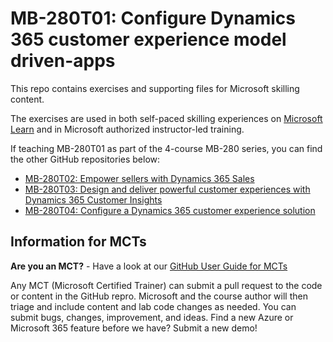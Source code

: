 # MB-280T01: Configure Dynamics 365 customer experience model driven-apps

This repo contains exercises and supporting files for Microsoft skilling content.

The exercises are used in both self-paced skilling experiences on [Microsoft Learn](https://learn.microsoft.com) and in Microsoft authorized instructor-led training.

If teaching MB-280T01 as part of the 4-course MB-280 series, you can find the other GitHub repositories below:
- [MB-280T02: Empower sellers with Dynamics 365 Sales](https://github.com/MicrosoftLearning/MB-280T02-Empower-sellers-with-Dynamics-365-Sales-and-Microsoft-365-Copilot-for-Sales)
- [MB-280T03: Design and deliver powerful customer experiences with Dynamics 365 Customer Insights](https://github.com/MicrosoftLearning/MB-280T03-Design-and-deliver-powerful-customer-experiences-with-Dynamics-365-Customer-Insights)
- [MB-280T04: Configure a Dynamics 365 customer experience solution](https://github.com/MicrosoftLearning/MB-280T04-Configure-a-Dynamics-365-customer-experience-solution)

## Information for MCTs

**Are you an MCT?** - Have a look at our [GitHub User Guide for MCTs](https://microsoftlearning.github.io/MCT-User-Guide/)

Any MCT (Microsoft Certified Trainer) can submit a pull request to the code or content in the GitHub repro. Microsoft and the course author will then triage and include content and lab code changes as needed. You can submit bugs, changes, improvement, and ideas. Find a new Azure or Microsoft 365 feature before we have? Submit a new demo!
